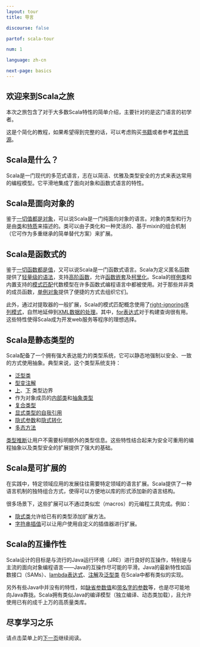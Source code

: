 ```yaml
---
layout: tour
title: 导言

discourse: false

partof: scala-tour

num: 1

language: zh-cn

next-page: basics
---
```


## 欢迎来到Scala之旅
本次之旅包含了对于大多数Scala特性的简单介绍，主要针对的是这门语言的初学者。

这是个简化的教程，如果希望得到完整的话，可以考虑购买[书籍](/books.html)或者参考[其他资源](/learn.html)。

## Scala是什么？
Scala是一门现代的多范式语言，志在以简洁、优雅及类型安全的方式来表达常用的编程模型。它平滑地集成了面向对象和函数式语言的特性。

## Scala是面向对象的 ##
鉴于[一切值都是对象](unified-types.html)，可以说Scala是一门纯面向对象的语言。对象的类型和行为是由[类](classes.html)和[特质](traits.html)来描述的。类可以由子类化和一种灵活的、基于mixin的组合机制（它可作为多重继承的简单替代方案）来扩展。

## Scala是函数式的 ##

鉴于[一切函数都是值](unified-types.html)，又可以说Scala是一门函数式语言。Scala为定义匿名函数提供了[轻量级的语法](basics.html#functions)，支持[高阶函数](higher-order-functions.html)，允许[函数嵌套](nested-functions.html)及[柯里化](multiple-parameter-lists.html)。Scala的[样例类](case-classes.html)和内置支持的[模式匹配](pattern-matching.html)代数模型在许多函数式编程语言中都被使用。对于那些并非类的成员函数，[单例对象](singleton-objects.html)提供了便捷的方式去组织它们。

此外，通过对提取器的一般扩展，Scala的模式匹配概念使用了[right-ignoring序列模式](regular-expression-patterns.html)，自然地延伸到[XML数据的处理](https://github.com/scala/scala-xml/wiki/XML-Processing)。其中，[for表达式](for-comprehensions.html)对于构建查询很有用。这些特性使得Scala成为开发web服务等程序的理想选择。

## Scala是静态类型的 ##
Scala配备了一个拥有强大表达能力的类型系统，它可以静态地强制以安全、一致的方式使用抽象。典型来说，这个类型系统支持：

* [泛型类](generic-classes.html)
* [型变注解](variances.html)
* [上](upper-type-bounds.html)、[下](lower-type-bounds.html) 类型边界
* 作为对象成员的[内部类](inner-classes.html)和[抽象类型](abstract-types.html)
* [复合类型](compound-types.html)
* [显式类型的自我引用](self-types.html)
* [隐式参数](implicit-parameters.html)和[隐式转化](implicit-conversions.html)
* [多态方法](polymorphic-methods.html)

[类型推断](type-inference.html)让用户不需要标明额外的类型信息。这些特性结合起来为安全可重用的编程抽象以及类型安全的扩展提供了强大的基础。

## Scala是可扩展的

在实践中，特定领域应用的发展往往需要特定领域的语言扩展。Scala提供了一种语言机制的独特组合方式，使得可以方便地以库的形式添加新的语言结构。

很多场景下，这些扩展可以不通过类似宏（macros）的元编程工具完成。例如：

* [隐式类](http://docs.scala-lang.org/overviews/core/implicit-classes.html)允许给已有的类型添加扩展方法。
* [字符串插值](/overviews/core/string-interpolation.html)可以让用户使用自定义的插值器进行扩展。

## Scala的互操作性

Scala设计的目标是与流行的Java运行环境（JRE）进行良好的互操作，特别是与主流的面向对象编程语言——Java的互操作尽可能的平滑。Java的最新特性如函数接口（SAMs）、[lambda表达式](higher-order-functions.html)、[注解](annotations.html)及[泛型类](generic-classes.html) 在Scala中都有类似的实现。

另外有些Java中并没有的特性，如[缺省参数值](default-parameter-values.html)和[带名字的参数](named-arguments.html)等，也是尽可能地向Java靠拢。Scala拥有类似Java的编译模型（独立编译、动态类加载），且允许使用已有的成千上万的高质量类库。

## 尽享学习之乐

请点击菜单上的[下一页](basics.html)继续阅读。
